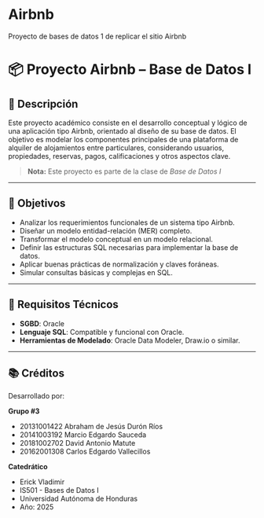 # Airbnb
Proyecto de bases de datos 1 de replicar el sitio Airbnb
# 📦 Proyecto Airbnb – Base de Datos I

## 📘 Descripción

Este proyecto académico consiste en el desarrollo conceptual y lógico de una aplicación tipo Airbnb, orientado al diseño de su base de datos. El objetivo es modelar los componentes principales de una plataforma de alquiler de alojamientos entre particulares, considerando usuarios, propiedades, reservas, pagos, calificaciones y otros aspectos clave.

> **Nota:** Este proyecto es parte de la clase de *Base de Datos I*

---

## 🧱 Objetivos

- Analizar los requerimientos funcionales de un sistema tipo Airbnb.
- Diseñar un modelo entidad-relación (MER) completo.
- Transformar el modelo conceptual en un modelo relacional.
- Definir las estructuras SQL necesarias para implementar la base de datos.
- Aplicar buenas prácticas de normalización y claves foráneas.
- Simular consultas básicas y complejas en SQL.

---

## 🧪 Requisitos Técnicos

- **SGBD**: Oracle
- **Lenguaje SQL**: Compatible y funcional con Oracle.
- **Herramientas de Modelado**: Oracle Data Modeler, Draw.io o similar.

---

## 📚 Créditos

Desarrollado por:

**Grupo #3**  
- 20131001422 Abraham de Jesús Durón Ríos
- 20141003192 Marcio Edgardo Sauceda
- 20181002702 David Antonio Matute
- 20162001308 Carlos Edgardo Vallecillos

**Catedrático**
- Erick Vladimir
- IS501 - Bases de Datos I  
- Universidad Autónoma de Honduras  
- Año: 2025
